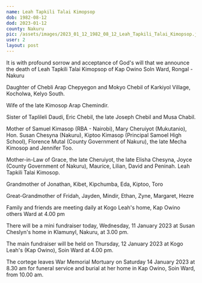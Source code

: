 ```yaml
---
name: Leah Tapkili Talai Kimopsop
dob: 1982-08-12
dod: 2023-01-12
county: Nakuru
pic: /assets/images/2023_01_12_1982_08_12_Leah_Tapkili_Talai_Kimopsop.jpg
user: 2
layout: post
---
```

<p class='py-2'>It is with profound sorrow and acceptance of God's will that we announce the death of Leah Tapkili Talai Kimopsop of Kap Owino Soln Ward, Rongal - Nakuru</p>

<p class='py-2'>Daughter of Chebli Arap Chepyegon and Mokyo Chebil of Karkiyol Village, Kocholwa, Kelyo South.</p>

<p class='py-2'>Wife of the late Kimosop Arap Chemindir.</p>

<p class='py-2'>Sister of Taplileli Daudi, Eric Chebil, the late Joseph Chebil and Musa Chabil.</p>

<p class='py-2'>Mother of Samuel Kimasop (RBA - Nairobi), Mary Cheruiyot (Mukutanio), Hon. Susan Chesyna (Nakuru), Kiptoo Kimasop (Principal Samoel High School), Florence Mutal (County Government of Nakuru), the late Mecha Kimosop and Jennifer Too.</p>

<p class='py-2'>Mother-in-Law of Grace, the late Cheruiyot, the late Elisha Chesyna, Joyce (County Government of Nakuru), Maurice, Lilian, David and Peninah. Leah Tapkili Talai Kimosop.</p>

<p class='py-2'>Grandmother of Jonathan, Kibet, Kipchumba, Eda, Kiptoo, Toro</p>

<p class='py-2'>Great-Grandmother of Fridah, Jayden, Mindir, Ethan, Zyne, Margaret, Hezre</p>

<p class='py-2'>Family and friends are meeting daily at Kogo Leah's home, Kap Owino others Ward at 4.00 pm </p>

<p class='py-2'>There will be a mini fundraiser today, Wednesday, 11 January 2023 at Susan Cheslyn's home in Klamunyl, Nakuru, at 3.00 pm. </p>

<p class='py-2'>The main fundraiser will be held on Thursday, 12 January 2023 at Kogo Leah's (Kap Owino), Soin Ward at 4.00 pm.</p>

<p class='py-2'>The cortege leaves War Memorial Mortuary on Saturday 14 January 2023 at 8.30 am for funeral service and burial at her home in Kap Owino, Soin Ward, from 10.00 am.</p>
